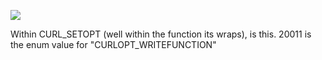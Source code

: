 ![](https://i.imgur.com/M4dODu5.png)

Within CURL_SETOPT (well within the function its wraps), is this.
20011 is the enum value for "CURLOPT_WRITEFUNCTION"
